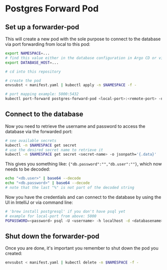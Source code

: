 # Postgres Forward Pod

## Set up a forwarder-pod

This will create a new pod with the sole purpose to connect to the database via port forwarding from local to this pod:

```bash
export NAMESPACE=...
# find this value either in the database configuration in Argo CD or via inspecting the output of 'kubectl -n $NAMESPACE describe configmap'
export DATABASE_HOST=...

# cd into this repository

# create the pod
envsubst < manifest.yaml | kubectl apply -n $NAMESPACE -f -

# port mapping example: 5000:5432
kubectl port-forward postgres-forward-pod <local-port>:<remote-port> -n $NAMESPACE
```

## Connect to the database

Now you need to retrieve the username and password to access the database via the forwarded port:

```bash
# see available secrets
kubectl -n $NAMESPACE get secret
# use the desired secret name to retrieve it
kubectl -n $NAMESPACE get secret <secret-name> -o jsonpath='{.data}'
```

This gives you something like: `{"db.password":"","db.user":""}`, which now needs to be decoded:

```bash
echo "<db.user>" | base64 --decode
echo "<db.password>" | base64 --decode
# note that the last "%" is not part of the decoded string
```

Now you have the credentials and can connect to the database by using the UI in IntelliJ or via command line:

```bash
# 'brew install postgresql' if you don't have psql yet
# example for local-port from above: 5000
PGPASSWORD=<password> psql -U <username> -h localhost -d <databasename> -p <local-port>
```

## Shut down the forwarder-pod

Once you are done, it's important you remember to shut down the pod you created:

```bash
envsubst < manifest.yaml | kubectl delete -n $NAMESPACE -f -
```
